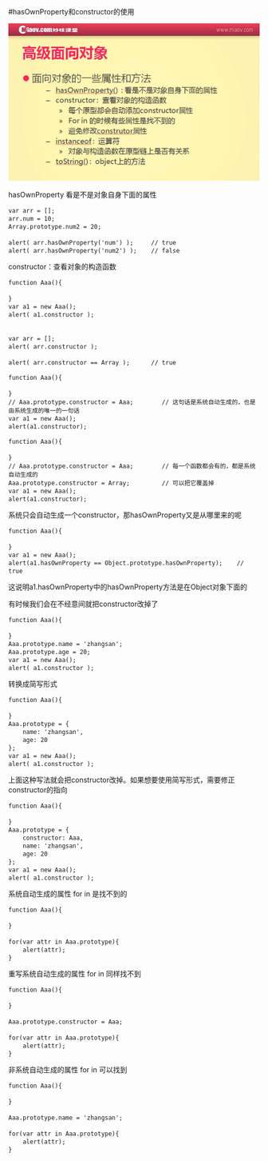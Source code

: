 #hasOwnProperty和constructor的使用

![](image/screenshot_1494593539769.png)

hasOwnProperty 看是不是对象自身下面的属性
```
var arr = [];
arr.num = 10;
Array.prototype.num2 = 20;

alert( arr.hasOwnProperty('num') );     // true
alert( arr.hasOwnProperty('num2') );    // false
```

constructor：查看对象的构造函数
```
function Aaa(){

}
var a1 = new Aaa();
alert( a1.constructor );


var arr = [];
alert( arr.constructor );

alert( arr.constructor == Array );      // true
```

```
function Aaa(){

}
// Aaa.prototype.constructor = Aaa;        // 这句话是系统自动生成的，也是由系统生成的唯一的一句话
var a1 = new Aaa();
alert(a1.constructor);
```

```
function Aaa(){

}
// Aaa.prototype.constructor = Aaa;        // 每一个函数都会有的，都是系统自动生成的
Aaa.prototype.constructor = Array;         // 可以把它覆盖掉
var a1 = new Aaa();
alert(a1.constructor);
```

系统只会自动生成一个constructor，那hasOwnProperty又是从哪里来的呢
```
function Aaa(){

}
var a1 = new Aaa();
alert(a1.hasOwnProperty == Object.prototype.hasOwnProperty);    // true
```
这说明a1.hasOwnProperty中的hasOwnProperty方法是在Object对象下面的

有时候我们会在不经意间就把constructor改掉了
```
function Aaa(){

}
Aaa.prototype.name = 'zhangsan';
Aaa.prototype.age = 20;
var a1 = new Aaa();
alert( a1.constructor );
```
转换成简写形式
```
function Aaa(){

}
Aaa.prototype = {
    name: 'zhangsan',
    age: 20
};
var a1 = new Aaa();
alert( a1.constructor );
```
上面这种写法就会把constructor改掉。如果想要使用简写形式，需要修正constructor的指向
```
function Aaa(){

}
Aaa.prototype = {
    constructor: Aaa,
    name: 'zhangsan',
    age: 20
};
var a1 = new Aaa();
alert( a1.constructor );
```

系统自动生成的属性 for in 是找不到的
```
function Aaa(){

}

for(var attr in Aaa.prototype){
    alert(attr);
}
```
重写系统自动生成的属性 for in 同样找不到
```
function Aaa(){

}

Aaa.prototype.constructor = Aaa;

for(var attr in Aaa.prototype){
    alert(attr);
}
```
非系统自动生成的属性 for in 可以找到
```
function Aaa(){

}

Aaa.prototype.name = 'zhangsan';

for(var attr in Aaa.prototype){
    alert(attr);
}
```

